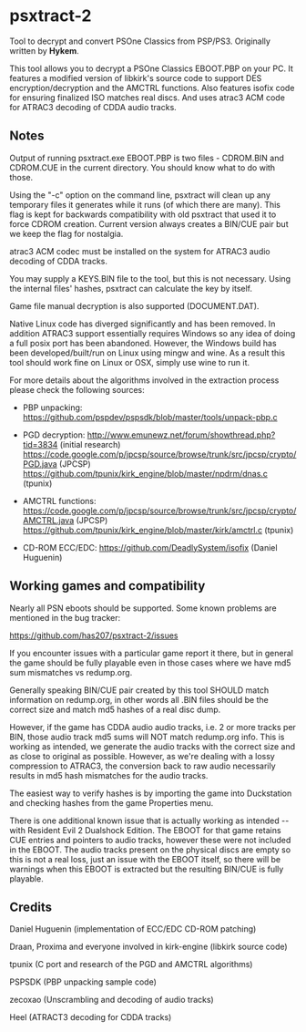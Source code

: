 psxtract-2
==========

Tool to decrypt and convert PSOne Classics from PSP/PS3.
Originally written by **Hykem**.

This tool allows you to decrypt a PSOne Classics EBOOT.PBP on your PC.
It features a modified version of libkirk's source code to support DES
encryption/decryption and the AMCTRL functions.
Also features isofix code for ensuring finalized ISO matches real discs.
And uses atrac3 ACM code for ATRAC3 decoding of CDDA audio tracks.


Notes
-------

Output of running psxtract.exe EBOOT.PBP is two files - CDROM.BIN and
CDROM.CUE in the current directory. You should know what to do with those.

Using the "-c" option on the command line, psxtract will clean up any
temporary files it generates while it runs (of which there are many).
This flag is kept for backwards compatibility with old psxtract that used
it to force CDROM creation. Current version always creates a BIN/CUE pair
but we keep the flag for nostalgia.

atrac3 ACM codec must be installed on the system for ATRAC3 audio decoding of CDDA tracks.

You may supply a KEYS.BIN file to the tool, but this is not necessary.
Using the internal files' hashes, psxtract can calculate the key by itself.

Game file manual decryption is also supported (DOCUMENT.DAT).

Native Linux code has diverged significantly and has been removed. In addition
ATRAC3 support essentially requires Windows so any idea of doing a full posix port
has been abandoned. However, the Windows build has been developed/built/run on
Linux using mingw and wine. As a result this tool should work fine on Linux or OSX,
simply use wine to run it.

For more details about the algorithms involved in the extraction process
please check the following sources:
- PBP unpacking: 
  https://github.com/pspdev/pspsdk/blob/master/tools/unpack-pbp.c

- PGD decryption:
  http://www.emunewz.net/forum/showthread.php?tid=3834 (initial research)
  https://code.google.com/p/jpcsp/source/browse/trunk/src/jpcsp/crypto/PGD.java (JPCSP)
  https://github.com/tpunix/kirk_engine/blob/master/npdrm/dnas.c (tpunix)

- AMCTRL functions:
  https://code.google.com/p/jpcsp/source/browse/trunk/src/jpcsp/crypto/AMCTRL.java (JPCSP)
  https://github.com/tpunix/kirk_engine/blob/master/kirk/amctrl.c (tpunix)
  
- CD-ROM ECC/EDC:
  https://github.com/DeadlySystem/isofix (Daniel Huguenin)


Working games and compatibility
-------------------------------

Nearly all PSN eboots should be supported. Some known problems are mentioned in the bug tracker:

  https://github.com/has207/psxtract-2/issues

If you encounter issues with a particular game report it there, but in general the game should
be fully playable even in those cases where we have md5 sum mismatches vs redump.org.

Generally speaking BIN/CUE pair created by this tool SHOULD match information on redump.org,
in other words all .BIN files should be the correct size and match md5 hashes
of a real disc dump.

However, if the game has CDDA audio audio tracks, i.e. 2 or more tracks per BIN, those audio
track md5 sums will NOT match redump.org info. This is working as intended, we generate the
audio tracks with the correct size and as close to original as possible. However, as we're dealing
with a lossy compression to ATRAC3, the conversion back to raw audio necessarily results in md5 hash
mismatches for the audio tracks.

The easiest way to verify hashes is by importing the game into Duckstation and checking hashes from
the game Properties menu.

There is one additional known issue that is actually working as intended -- with Resident Evil 2 Dualshock Edition. The EBOOT for that game retains
CUE entries and pointers to audio tracks, however these were not included in the EBOOT.
The audio tracks present on the physical discs are empty so this is not a real loss, just an issue
with the EBOOT itself, so there will be warnings when this EBOOT is extracted but the resulting
BIN/CUE is fully playable.


Credits
-------

Daniel Huguenin (implementation of ECC/EDC CD-ROM patching) 

Draan, Proxima and everyone involved in kirk-engine (libkirk source code)

tpunix (C port and research of the PGD and AMCTRL algorithms)

PSPSDK (PBP unpacking sample code)

zecoxao (Unscrambling and decoding of audio tracks)

Heel (ATRACT3 decoding for CDDA tracks)
